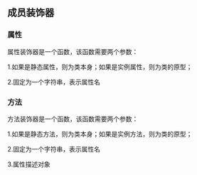 ## 成员装饰器

### 属性

属性装饰器是一个函数，该函数需要两个参数：

1.如果是静态属性，则为类本身；如果是实例属性，则为类的原型；

2.固定为一个字符串，表示属性名

### 方法

方法装饰器是一个函数，该函数需要两个参数：

1.如果是静态方法，则为类本身；如果是实例方法，则为类的原型；

2.固定为一个字符串，表示属性名

3.属性描述对象

